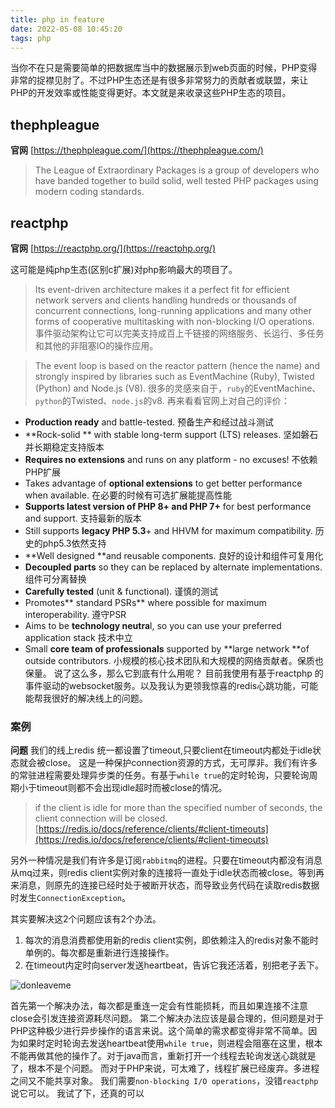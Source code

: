 ```yaml
---
title: php in feature
date: 2022-05-08 10:45:20
tags: php
---
```


当你不在只是需要简单的把数据库当中的数据展示到web页面的时候，PHP变得非常的捉襟见肘了。不过PHP生态还是有很多非常努力的贡献者或联盟，来让PHP的开发效率或性能变得更好。本文就是来收录这些PHP生态的项目。
<!--more-->

## thephpleague

**官网** [https://thephpleague.com/](https://thephpleague.com/)

> The League of Extraordinary Packages is a group of developers who have banded together to build solid, well tested PHP packages using modern coding standards.

## reactphp

**官网** [https://reactphp.org/](https://reactphp.org/)

这可能是纯php生态(区别c扩展)对php影响最大的项目了。

> Its event-driven architecture makes it a perfect fit for efficient network servers and clients handling hundreds or thousands of concurrent connections, long-running applications and many other forms of cooperative multitasking with non-blocking I/O operations.
事件驱动架构让它可以完美支持成百上千链接的网络服务、长运行、多任务和其他的非阻塞IO的操作应用。

> The event loop is based on the reactor pattern (hence the name) and strongly inspired by libraries such as EventMachine (Ruby), Twisted (Python) and Node.js (V8).
很多的灵感来自于，`ruby`的EventMachine、`python`的Twisted、`node.js`的v8.
再来看看官网上对自己的评价：
- **Production ready** and battle-tested.  预备生产和经过战斗测试
- **Rock-solid ** with stable long-term support (LTS) releases. 坚如磐石并长期稳定支持版本
- **Requires no extensions** and runs on any platform - no excuses! 不依赖PHP扩展
- Takes advantage of **optional extensions** to get better performance when available. 在必要的时候有可选扩展能提高性能
- **Supports latest version of PHP 8+ and PHP 7+** for best performance and support.  支持最新的版本
- Still supports **legacy PHP 5.3**+ and HHVM for maximum compatibility. 历史的php5.3依然支持
- **Well designed **and reusable components. 良好的设计和组件可复用化
- **Decoupled parts** so they can be replaced by alternate implementations. 组件可分离替换
- **Carefully tested** (unit & functional).  谨慎的测试
- Promotes** standard PSRs** where possible for maximum interoperability.  遵守PSR
- Aims to be **technology neutra**l, so you can use your preferred application stack  技术中立
- Small **core team of professionals** supported by **large network **of outside contributors.  小规模的核心技术团队和大规模的网络贡献者。保质也保量。
说了这么多，那么它到底有什么用呢？
目前我使用有基于reactphp 的事件驱动的websocket服务。以及我认为更领我惊喜的redis心跳功能，可能能帮我很好的解决线上的问题。

### 案例
**问题** 我们的线上redis 统一都设置了timeout,只要client在timeout内都处于idle状态就会被close。 这是一种保护connection资源的方式，无可厚非。我们有许多的常驻进程需要处理异步类的任务。有基于`while true`的定时轮询，只要轮询周期小于timeout则都不会出现idle超时而被close的情况。

> if the client is idle for more than the specified number of seconds, the client connection will be closed.
[https://redis.io/docs/reference/clients/#client-timeouts](https://redis.io/docs/reference/clients/#client-timeouts)

另外一种情况是我们有许多是订阅`rabbitmq`的进程。只要在timeout内都没有消息从mq过来，则redis client实例对象的连接将一直处于idle状态而被close。等到再来消息，则原先的连接已经时处于被断开状态，而导致业务代码在读取redis数据时发生`ConnectionException`。

其实要解决这2个问题应该有2个办法。
1. 每次的消息消费都使用新的redis client实例，即依赖注入的redis对象不能时单例的。每次都是重新进行连接操作。
2. 在timeout内定时向server发送heartbeat，告诉它我还活着，别把老子丢下。

![donleaveme](https://vison-blog.oss-cn-beijing.aliyuncs.com/20220508204048.png)

首先第一个解决办法，每次都是重连一定会有性能损耗，而且如果连接不注意close会引发连接资源耗尽问题。
第二个解决办法应该是最合理的，但问题是对于PHP这种极少进行异步操作的语言来说。这个简单的需求都变得非常不简单。因为如果时定时轮询去发送heartbeat使用`while true`，则进程会阻塞在这里，根本不能再做其他的操作了。对于java而言，重新打开一个线程去轮询发送心跳就是了，根本不是个问题。
而对于PHP来说，可太难了，线程扩展已经废弃。多进程之间又不能共享对象。
我们需要`non-blocking I/O operations`，没错`reactphp`说它可以。
我试了下，还真的可以







